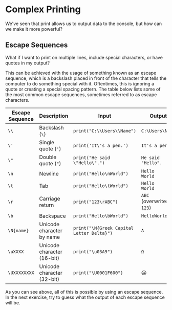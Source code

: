 # Complex Printing

We've seen that print allows us to output data to the console, but how can we make it more powerful?

## Escape Sequences

What if I want to print on multiple lines, include special characters, or have quotes in my output?

This can be achieved with the usage of something known as an escape sequence, which is a backslash placed in front of the character that tells the computer to do something special with it. Oftentimes, this is  ignoring a quote or creating a special spacing pattern. The table below lists some of the most common escape sequences, sometimes referred to as escape characters.

| Escape Sequence | Description                   | Input                          | Output         |
|----------------|-------------------------------|--------------------------------|---------------|
| `\\`          | Backslash (`\`)               | `print("C:\\Users\\Name")`    | `C:\Users\Name` |
| `\'`          | Single quote (`'`)            | `print('It\'s a pen.')`       | `It's a pen.` |
| `\"`          | Double quote (`"`)            | `print("He said \"Hello\".")` | `He said "Hello".` |
| `\n`          | Newline                        | `print("Hello\nWorld")`       | `Hello` <br> `World` |
| `\t`          | Tab                            | `print("Hello\tWorld")`       | `Hello    World` |
| `\r`          | Carriage return                | `print("123\rABC")`           | `ABC` (overwrites `123`) |
| `\b`          | Backspace                      | `print("Hello\bWorld")`       | `HelloWorld` |
| `\N{name}`    | Unicode character by name     | `print("\N{Greek Capital Letter Delta}")` | `Δ` |
| `\uXXXX`      | Unicode character (16-bit)    | `print("\u03A9")`             | `Ω` |
| `\UXXXXXXXX`  | Unicode character (32-bit)    | `print("\U0001F600")`         | 😀 |

As you can see above, all of this is possible by using an escape sequence. In the next exercise, try to guess what 
the output of each escape sequence will be.
